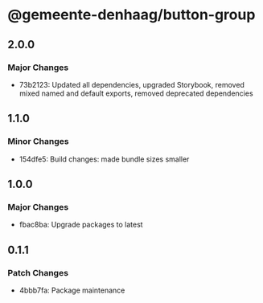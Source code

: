 # @gemeente-denhaag/button-group

## 2.0.0

### Major Changes

- 73b2123: Updated all dependencies, upgraded Storybook, removed mixed named and default exports, removed deprecated dependencies

## 1.1.0

### Minor Changes

- 154dfe5: Build changes: made bundle sizes smaller

## 1.0.0

### Major Changes

- fbac8ba: Upgrade packages to latest

## 0.1.1

### Patch Changes

- 4bbb7fa: Package maintenance
